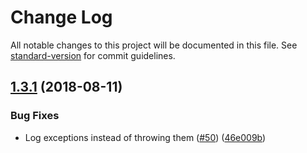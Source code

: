 # Change Log

All notable changes to this project will be documented in this file. See [standard-version](https://github.com/conventional-changelog/standard-version) for commit guidelines.

<a name="1.3.1"></a>
## [1.3.1](https://github.com/sethwebster/ember-cli-new-version/compare/v1.3.0...v1.3.1) (2018-08-11)


### Bug Fixes

* Log exceptions instead of throwing them ([#50](https://github.com/sethwebster/ember-cli-new-version/issues/50)) ([46e009b](https://github.com/sethwebster/ember-cli-new-version/commit/46e009b))

